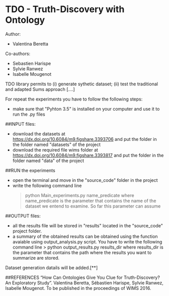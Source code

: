 # TDO - Truth-Discovery with Ontology

Author:
 - Valentina Beretta
	
Co-authors:
 - Sebastien Harispe
 - Sylvie Ranwez
 - Isabelle Mougenot

TDO library permits to (i) generate sythetic dataset; (ii) test the traditional and adapted Sums approach [....]


For repeat the experiments you have to follow the following steps:

 - make sure that "Pyhton 3.5" is installed on your computer and use it to run the .py files 
 
##INPUT files:
 - download the datasets at https://dx.doi.org/10.6084/m9.figshare.3393706 and put the folder in the folder named "datasets" of the project
 - download the required file wims folder at https://dx.doi.org/10.6084/m9.figshare.3393817 and put the folder in the folder named "data" of the project

 
##RUN the experiments
 - open the terminal and move in the "source_code" folder in the project
 - write the following command line
	> python Main_experiments.py name_predicate
   where name_predicate is the parameter that contains the name of the dataset we entend to examine. So far this parameter can assume
 
##OUTPUT files:
 - all the results file will be stored in "results" located in the "source_code" project folder.
 - a summary of the obtained results can be obtained using the function avaiable using output_analysis.py script. 
   You have to write the following command line
		> python output_results.py results_dir
   where results_dir is the parameter that contains the path where the results you want to summarize are stored.

Dataset generation datails will be added.[**]

##REFERENCES
“How Can Ontologies Give You Clue for Truth-Discovery? An Exploratory Study”. Valentina Beretta, Sébastien Harispe, Sylvie Ranwez, Isabelle Mougenot. To be published in the proceedings of WIMS 2016.
